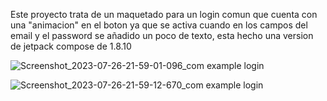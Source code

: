 Este proyecto trata de un maquetado para un login comun que cuenta con una "animacion" en el boton
ya que se activa cuando en los campos del email y el password se añadido un poco de texto,
esta hecho una version de jetpack compose de 1.8.10


![Screenshot_2023-07-26-21-59-01-096_com example login](https://github.com/Sebas333231/login_v1/assets/110652225/301d6b10-ba05-4957-be44-b29183b14c6a)


![Screenshot_2023-07-26-21-59-12-670_com example login](https://github.com/Sebas333231/login_v1/assets/110652225/50c43f53-7135-4680-9b10-e010facc2964)
